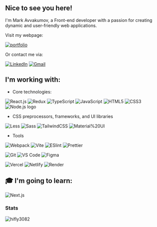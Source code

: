 ## Nice to see you here! 
I'm Mark Avvakumov, a Front-end developer with a passion for creating dynamic and user-friendly web applications.

Visit my webpage:

[![portfolio](https://img.shields.io/badge/-portfolio-%2300C7B7?style=for-the-badge&logo=Netlify&logoColor=white)](https://mark-avvakumov.netlify.app/)

Or contact me via:

[![LinkedIn](https://img.shields.io/badge/-LinkedIn-0077B5?style=for-the-badge&logo=Linkedin&logoColor=white)](https://www.linkedin.com/in/mark-avvakumov)
[![Gmail](https://img.shields.io/badge/-Gmail-D14836?style=for-the-badge&logo=Gmail&logoColor=white)](mailto:maavvakumov@gmail.com)

## I'm working with:

- Core technologies:

![React.js](https://img.shields.io/badge/-REACT-000?style=flat-square&logo=react) ![Redux](https://img.shields.io/badge/-REDUX-000?style=flat-square&logo=redux&logoColor=764ABC) ![TypeScript](https://img.shields.io/badge/-TYPESCRIPT-000?style=flat-square&logo=typescript&logoColor=3178C6) ![JavaScript](https://img.shields.io/badge/-JAVASCRIPT-000?style=flat-square&logo=javascript&logoColor=F7DF1E) ![HTML5](https://img.shields.io/badge/HTML5-000?style=flat-square&logo=HTML5&logoColor=E34F26) ![CSS3](https://img.shields.io/badge/-CSS3-000?style=flat-square&logo=css3&logoColor=1572B6) ![Node.js logo](https://img.shields.io/badge/NODE.JS-black?&style=flat-square&logo=node.js&logoColor=339933)

- CSS preprocessors, frameworks, and UI libraries

![Less](https://img.shields.io/badge/-LESS-000?style=flat-square&logo=LESS&logoColor=fff)
![Sass](https://img.shields.io/badge/-SASS-000?style=flat-square&logo=SASS&logoColor=CC6699)
![TailwindCSS](https://img.shields.io/badge/-TAILWIND-000?style=flat-square&logo=tailwind-css&logoColor=06B6D4)
![Material%20UI](https://img.shields.io/badge/-MATERIAL%20UI-000?style=flat-square&logo=mui&logoColor=007FFF)

- Tools

![Webpack](https://img.shields.io/badge/-WEBPACK-000?style=flat-square&logo=webpack&logoColor=8DD6F9)
![Vite](https://img.shields.io/badge/-VITE-000?style=flat-square&logo=vite&logoColor=646CFF)
![ESlint](https://img.shields.io/badge/-ESLINT-000?style=flat-square&logo=eslint&logoColor=4B32C3)
![Prettier](https://img.shields.io/badge/-PRETTIER-000?style=flat-square&logo=prettier&logoColor=F7B93E)

![Git](https://img.shields.io/badge/-GIT-000?style=flat-square&logo=git&logoColor=F05032)
![VS Code](https://img.shields.io/badge/-VS%20CODE-000?style=flat-square&logo=visual-studio-code&logoColor=007ACC)
![Figma](https://img.shields.io/badge/-FIGMA-000?style=flat-square&logo=figma&logoColor=F24E1E)

![Vercel](https://img.shields.io/badge/-VERCEL-000?style=flat-square&logo=vercel&logoColor=fff)
![Netlify](https://img.shields.io/badge/-NETLIFY-000?style=flat-square&logo=netlify&logoColor=00C7B7)
![Render](https://img.shields.io/badge/-RENDER-000?style=flat-square&logo=render&logoColor=46E3B7)

## 🎓 I'm going to learn: 
![Next.js](https://img.shields.io/badge/-NEXT.JS-000?style=flat-square&logo=nextdotjs&logoColor=fff)

### Stats
<img align="center" src="https://github-readme-stats.vercel.app/api/top-langs?username=hifly3082&show_icons=true&locale=en&layout=compact" alt="hifly3082" />
